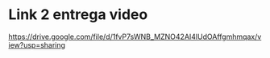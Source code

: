 
# Link 2 entrega video
https://drive.google.com/file/d/1fvP7sWNB_MZNO42AI4lUdOAffgmhmqax/view?usp=sharing